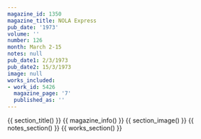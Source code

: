 ```yaml
---
magazine_id: 1350
magazine_title: NOLA Express
pub_date: '1973'
volume: ''
number: 126
month: March 2-15
notes: null
pub_date1: 2/3/1973
pub_date2: 15/3/1973
image: null
works_included:
- work_id: 5426
  magazine_page: '7'
  published_as: ''
---
```


{{ section_title() }}
{{ magazine_info() }}
{{ section_image() }}
{{ notes_section() }}
{{ works_section() }}
